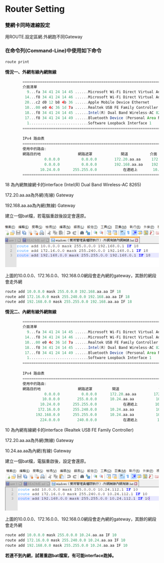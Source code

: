 # Router Setting

### **雙網卡同時連線設定**
用ROUTE.設定區網.外網跑不同Gateway
### 在命令列(Command-Line)中使用如下命令
```Groovy
route print
```
**情況一、外網有線內網無線**
```Groovy
        ===========================================================================
        介面清單
          9...fa 34 41 24 14 45 ......Microsoft Wi-Fi Direct Virtual Adapter
         14...f8 34 41 24 14 46 ......Microsoft Wi-Fi Direct Virtual Adapter #2
         20...c2 d0 12 b8 4b 36 ......Apple Mobile Device Ethernet
         10...00 e0 4c 36 1d 7a ......Realtek USB FE Family Controller #2
         18...f8 34 41 24 14 45 ......Intel(R) Dual Band Wireless-AC 8265
         17...f8 34 41 24 14 49 ......Bluetooth Device (Personal Area Network)
          1...........................Software Loopback Interface 1
        ===========================================================================
        
        IPv4 路由表
        ===========================================================================
        使用中的路由:
        網路目的地                 網路遮罩             閘道          介面          計量
                  0.0.0.0          0.0.0.0        172.20.aa.aa     172.20.bb.bb     35
                  0.0.0.0          0.0.0.0        192.168.aa.aa    192.168.bb.bb    50
                10.24.0.0      255.255.0.0            在連結上       10.24.xx.xx    291
        ===========================================================================
```
18 為內網無線網卡的interface (Intel(R) Dual Band Wireless-AC 8265)

172.20.aa.aa為外網(有線) Gateway

192.168.aa.aa為內網(無線) Gateway

建立一個bat檔，若電腦重啟後設定會還原。

![](./images/routeSettingif18.png)

上圖的10.0.0.0、172.16.0.0、192.168.0.0網段會走內網的gateway，其餘的網段會走外網

```Groovy
route add 10.0.0.0 mask 255.0.0.0 192.168.aa.aa IF 18
route add 172.16.0.0 mask 255.240.0.0 192.168.aa.aa IF 18
route add 192.168.0.0 mask 255.255.0.0 192.168.aa.aa IF 18
```
**情況二、內網有線外網無線**
```Groovy
        ===========================================================================
        介面清單
          9...fa 34 41 24 14 45 ......Microsoft Wi-Fi Direct Virtual Adapter
         14...f8 34 41 24 14 46 ......Microsoft Wi-Fi Direct Virtual Adapter #2
         10...00 e0 4c 36 1d 7a ......Realtek USB FE Family Controller #2
         18...f8 34 41 24 14 45 ......Intel(R) Dual Band Wireless-AC 8265
         17...f8 34 41 24 14 49 ......Bluetooth Device (Personal Area Network)
          1...........................Software Loopback Interface 1
        ===========================================================================
        
        IPv4 路由表
        ===========================================================================
        使用中的路由:
        網路目的地                 網路遮罩         閘道                  介面       計量
                  0.0.0.0          0.0.0.0      172.20.aa.aa        172.20.bb.bb    50
                 10.0.0.0        255.0.0.0      10.24.aa.aa          10.24.bb.bb    36
                10.24.0.0      255.255.0.0            在連結上        10.24.bb.bb    291
               172.16.0.0      255.240.0.0      10.24.aa.aa          10.24.bb.bb    36
              192.168.0.0      255.255.0.0      10.24.aa.aa          10.24.bb.bb    36
                224.0.0.0        240.0.0.0            在連結上         127.0.0.1     331
```
10 為內網有線網卡的interface (Realtek USB FE Family Controller)

172.20.aa.aa為外網(無線) Gateway

10.24.aa.aa為內網(有線) Gateway

建立一個bat檔，電腦重啟後，設定會還原。

![](./images/routeSetting-if10.png)

上圖的10.0.0.0、172.16.0.0、192.168.0.0網段會走內網的gateway，其餘的網段會走外網
```Groovy
route add 10.0.0.0 mask 255.0.0.0 10.24.aa.aa IF 10
route add 172.16.0.0 mask 255.240.0.0 10.24.aa.aa IF 10
route add 192.168.0.0 mask 255.255.0.0 10.24.aa.aa IF 10
```

**若連不到內網，試著重啟bat檔案，有可能interface跑掉。**
